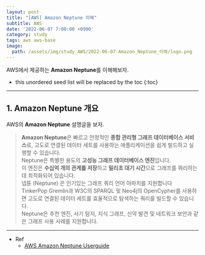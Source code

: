 ```yaml
---
layout: post
title: "[AWS] Amazon Neptune 이해"
subtitle: AWS
date: '2022-06-07 7:00:00 +0900'
category: study
tags: aws aws-base
image:
  path: /assets/img/study_AWS/2022-06-07-Amazon_Neptune_이해/logo.png
---
```


AWS에서 제공하는 **Amazon Neptune**를 이해해보자.

<!--more-->

* this unordered seed list will be replaced by the toc
{:toc}

<hr/>

## 1. Amazon Neptune 개요

AWS의 **Amazon Neptune** 설명글을 보자.

> **Amazon Neptune**은 빠르고 안정적인 **종합 관리형 그래프 데이터베이스 서비스**로, 고도로 연결된 데이터 세트를 사용하는 애플리케이션을 쉽게 빌드하고 실행할 수 있습니다. <br>
> Neptune은 특별한 용도의 **고성능 그래프 데이터베이스 엔진**입니다. <br>
> 이 엔진은 **수십억 개의 관계를 저장**하고 **밀리초 대기 시간**으로 그래프를 쿼리하는 데 최적화되어 있습니다. <br>
> 넵튠 (Neptune) 은 인기있는 그래프 쿼리 언어 아파치를 지원합니다 TinkerPop Gremlin과 W3C의 SPARQL 및 Neo4j의 OpenCypher를 사용하면 고도로 연결된 데이터 세트를 효율적으로 탐색하는 쿼리를 빌드할 수 있습니다. <br>
> Neptune은 추천 엔진, 사기 탐지, 지식 그래프, 신약 발견 및 네트워크 보안과 같은 그래프 사용 사례를 지원합니다.

<hr/>

* Ref
  - [AWS Amazon Neptune Userguide](https://docs.aws.amazon.com/ko_kr/neptune/latest/userguide/intro.html)

